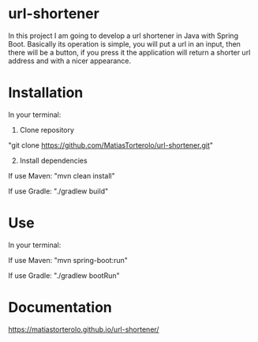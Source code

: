 # url-shortener
In this project I am going to develop a url shortener in Java with Spring Boot. 
Basically its operation is simple, you will put a url in an input, then there will be a button, 
if you press it the application will return a shorter url address and with a nicer appearance.

# Installation
In your terminal: 

1. Clone repository

"git clone https://github.com/MatiasTorterolo/url-shortener.git"

2. Install dependencies

If use Maven:
"mvn clean install"

If use Gradle:
"./gradlew build"

# Use
In your terminal:

If use Maven:
"mvn spring-boot:run"

If use Gradle:
"./gradlew bootRun"

# Documentation
https://matiastorterolo.github.io/url-shortener/


